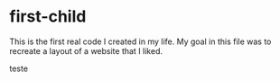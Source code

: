 # first-child
This is the first real code I created in my life. My goal in this file was to recreate a layout of a website that I liked. 

teste

